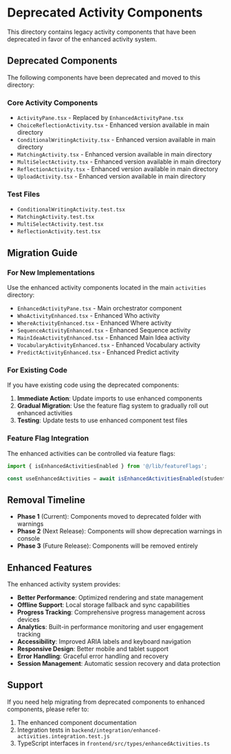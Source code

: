 # Deprecated Activity Components

This directory contains legacy activity components that have been deprecated in favor of the enhanced activity system.

## Deprecated Components

The following components have been deprecated and moved to this directory:

### Core Activity Components
- `ActivityPane.tsx` - Replaced by `EnhancedActivityPane.tsx`
- `ChoiceReflectionActivity.tsx` - Enhanced version available in main directory
- `ConditionalWritingActivity.tsx` - Enhanced version available in main directory
- `MatchingActivity.tsx` - Enhanced version available in main directory
- `MultiSelectActivity.tsx` - Enhanced version available in main directory
- `ReflectionActivity.tsx` - Enhanced version available in main directory
- `UploadActivity.tsx` - Enhanced version available in main directory

### Test Files
- `ConditionalWritingActivity.test.tsx`
- `MatchingActivity.test.tsx`
- `MultiSelectActivity.test.tsx`
- `ReflectionActivity.test.tsx`

## Migration Guide

### For New Implementations
Use the enhanced activity components located in the main `activities` directory:

- `EnhancedActivityPane.tsx` - Main orchestrator component
- `WhoActivityEnhanced.tsx` - Enhanced Who activity
- `WhereActivityEnhanced.tsx` - Enhanced Where activity
- `SequenceActivityEnhanced.tsx` - Enhanced Sequence activity
- `MainIdeaActivityEnhanced.tsx` - Enhanced Main Idea activity
- `VocabularyActivityEnhanced.tsx` - Enhanced Vocabulary activity
- `PredictActivityEnhanced.tsx` - Enhanced Predict activity

### For Existing Code
If you have existing code using the deprecated components:

1. **Immediate Action**: Update imports to use enhanced components
2. **Gradual Migration**: Use the feature flag system to gradually roll out enhanced activities
3. **Testing**: Update tests to use enhanced component test files

### Feature Flag Integration
The enhanced activities can be controlled via feature flags:

```typescript
import { isEnhancedActivitiesEnabled } from '@/lib/featureFlags';

const useEnhancedActivities = await isEnhancedActivitiesEnabled(studentId, planId);
```

## Removal Timeline

- **Phase 1** (Current): Components moved to deprecated folder with warnings
- **Phase 2** (Next Release): Components will show deprecation warnings in console
- **Phase 3** (Future Release): Components will be removed entirely

## Enhanced Features

The enhanced activity system provides:

- **Better Performance**: Optimized rendering and state management
- **Offline Support**: Local storage fallback and sync capabilities
- **Progress Tracking**: Comprehensive progress management across devices
- **Analytics**: Built-in performance monitoring and user engagement tracking
- **Accessibility**: Improved ARIA labels and keyboard navigation
- **Responsive Design**: Better mobile and tablet support
- **Error Handling**: Graceful error handling and recovery
- **Session Management**: Automatic session recovery and data protection

## Support

If you need help migrating from deprecated components to enhanced components, please refer to:

1. The enhanced component documentation
2. Integration tests in `backend/integration/enhanced-activities.integration.test.js`
3. TypeScript interfaces in `frontend/src/types/enhancedActivities.ts`
